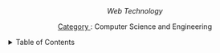 <div align="center">
  <i>Web Technology</i>
  <p><u> Category </u>:	Computer Science and Engineering</p>
</div>

<!-- # Web Technolgy

## introduction web technology

## html

### css -->

<details>
    <summary>Table of Contents</summary>
  <ol>
        <li>
            <a alt="" href="#">introduction to hyperlinks</a>
            <ul>
                <a alt="" href="#"></a>
                <a alt="" href="#"></a>
            </ul>
        </li>
        <li>
            <a alt="" href="#">cascading style sheet</a>
            <ul>
                <a alt="" href="#"></a>
                <a alt="" href="#"></a>
            </ul>
        </li>
        <li>
            <a alt="" href="#">xhtml</a>
            <ul>
                 <a alt="" href="#"></a>
                 <a alt="" href="#"></a>
            </ul>
        </li>
        <li>
            <a alt="" href="#">xml</a>
            <ul>
                <a alt="" href="#"></a>
                <a alt="" href="#"></a>
            </ul>
        </li>
        <li>
            <a alt="javascript" href="#">javascript (js)</a>
            <ul>
                <a alt="" href="#"></a>
            </ul>
        </li>
        <li>
            <a alt="" href="#">java server pages (jsp)</a>
            <ul>
                <a alt="" href="#"></a>
                <a alt="" href="#"></a>
            </ul>
        </li>
  </ol>
</details>